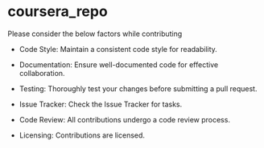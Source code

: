 # coursera_repo

Please consider the below factors while contributing

* Code Style:
Maintain a consistent code style for readability.

* Documentation:
Ensure well-documented code for effective collaboration.

* Testing:
Thoroughly test your changes before submitting a pull request.

* Issue Tracker:
Check the Issue Tracker for tasks.

* Code Review:
All contributions undergo a code review process.

* Licensing:
Contributions are licensed.
